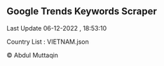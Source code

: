 

## Google Trends Keywords Scraper 
 
Last Update 06-12-2022 , 18:53:10

Country List :
VIETNAM.json



© Abdul Muttaqin 

